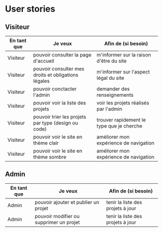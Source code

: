 # User stories

## Visiteur

| En tant que | Je veux                                             | Afin de (si besoin)                       |
| ----------- | --------------------------------------------------- | ----------------------------------------- |
| Visiteur    | pouvoir consulter la page d'accueil                 | m'informer sur la raison d'être du site   |
| Visiteur    | pouvoir consulter mes droits et obligations légales | m'informer sur l'aspect légal du site     |
| Visiteur    | pouvoir conctacter l'admin                          | demander des renseignements               |
| Visiteur    | pouvoir voir la liste des projets                   | voir les projets réalisés par l'admin     |
| Visiteur    | pouvoir trier les projets par type (design ou code) | trouver rapidement le type que je cherche |
| Visiteur    | pouvoir voir le site en thème clair                 | améliorer mon expérience de navigation    |
| Visiteur    | pouvoir voir le site en thème sombre                | améliorer mon expérience de navigation    |

## Admin

| En tant que | Je veux                                 | Afin de (si besoin)               |
| ----------- | --------------------------------------- | --------------------------------- |
| Admin       | pouvoir ajouter et publier un projet    | tenir la liste des projets à jour |
| Admin       | pouvoir modifier ou supprimer un projet | tenir la liste des projets à jour |